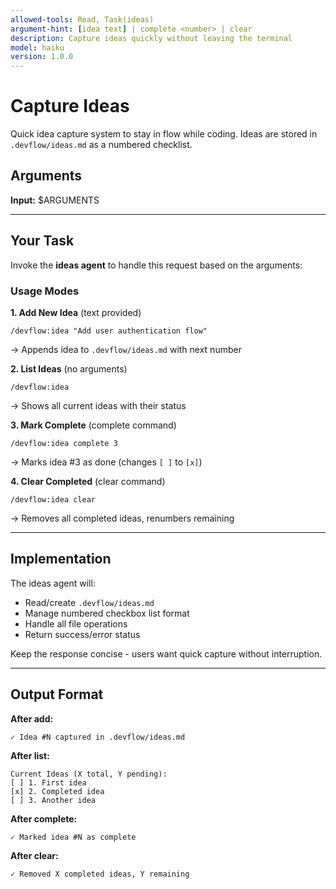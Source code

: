 ```yaml
---
allowed-tools: Read, Task(ideas)
argument-hint: [idea text] | complete <number> | clear
description: Capture ideas quickly without leaving the terminal
model: haiku
version: 1.0.0
---
```


# Capture Ideas

Quick idea capture system to stay in flow while coding. Ideas are stored in `.devflow/ideas.md` as a numbered checklist.

## Arguments

**Input:** $ARGUMENTS

---

## Your Task

Invoke the **ideas agent** to handle this request based on the arguments:

### Usage Modes

**1. Add New Idea** (text provided)
```
/devflow:idea "Add user authentication flow"
```
→ Appends idea to `.devflow/ideas.md` with next number

**2. List Ideas** (no arguments)
```
/devflow:idea
```
→ Shows all current ideas with their status

**3. Mark Complete** (complete command)
```
/devflow:idea complete 3
```
→ Marks idea #3 as done (changes `[ ]` to `[x]`)

**4. Clear Completed** (clear command)
```
/devflow:idea clear
```
→ Removes all completed ideas, renumbers remaining

---

## Implementation

The ideas agent will:
- Read/create `.devflow/ideas.md`
- Manage numbered checkbox list format
- Handle all file operations
- Return success/error status

Keep the response concise - users want quick capture without interruption.

---

## Output Format

**After add:**
```
✓ Idea #N captured in .devflow/ideas.md
```

**After list:**
```
Current Ideas (X total, Y pending):
[ ] 1. First idea
[x] 2. Completed idea
[ ] 3. Another idea
```

**After complete:**
```
✓ Marked idea #N as complete
```

**After clear:**
```
✓ Removed X completed ideas, Y remaining
```

